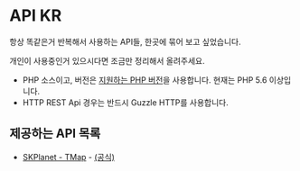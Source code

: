 API KR
======

항상 똑같은거 반복해서 사용하는 API들, 한곳에 묶어 보고 싶었습니다.

개인이 사용중인거 있으시다면 조금만 정리해서 올려주세요.

 - PHP 소스이고, 버전은 [지원하는 PHP 버전](https://en.wikipedia.org/wiki/PHP)을 사용합니다. 현재는 PHP 5.6 이상입니다. 
 - HTTP REST Api 경우는 반드시 Guzzle HTTP를 사용합니다.

## 제공하는 API 목록

- [SKPlanet - TMap](src/SKPlanet/Tmap) - [(공식)](https://developers.skplanetx.com/apidoc/kor/tmap/)
